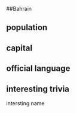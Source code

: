 ##Bahrain
## population


## capital

 
## official language


## interesting trivia
intersting name


